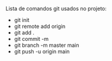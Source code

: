 Lista de comandos git usados no projeto:

- git init
- git remote add origin
- git add .
- git commit -m
- git branch -m master main
- git push -u origin main